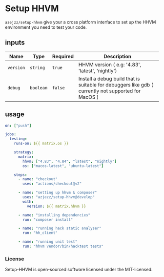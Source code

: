 # Setup HHVM

`azejzz/setup-hhvm` give your a cross platform interface to set up the HHVM environment you need to test your code.

## inputs

| Name      |    Type   | Required | Description                                                                                          |
|-----------|-----------|--------- |------------------------------------------------------------------------------------------------------|
| `version` | `string`  | `true`   | HHVM version ( e.g: '4.83', 'latest', 'nightly')                                                     |
| `debug`   | `boolean` | `false`  | Install a debug build that is suitable for debuggers like gdb ( currently not supported for MacOS )  |

## usage

```yaml
on: ["push"]

jobs:
  testing:
    runs-on: ${{ matrix.os }}

    strategy:
      matrix:
        hhvm: ["4.83", "4.84", "latest", "nightly"]
        os: ["macos-latest", "ubuntu-latest"]

    steps:
      - name: "checkout"
        uses: "actions/checkout@v2"

      - name: "setting up hhvm & composer"
        uses: "azjezz/setup-hhvm@develop"
        with:
          version: ${{ matrix.hhvm }}

      - name: "installing dependencies"
        run: "composer install"

      - name: "running hack static analyser"
        run: "hh_client"

      - name: "running unit test"
        run: "hhvm vendor/bin/hacktest tests"
```

### License

Setup-HHVM is open-sourced software licensed under the MIT-licensed.
